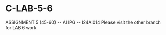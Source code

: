 # C-LAB-5-6
ASSIGNMENT 5 (45-60) -- AI IPG -- I24AI014
Please visit the other branch for LAB 6 work.
